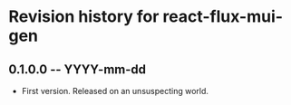 # Revision history for react-flux-mui-gen

## 0.1.0.0  -- YYYY-mm-dd

* First version. Released on an unsuspecting world.

